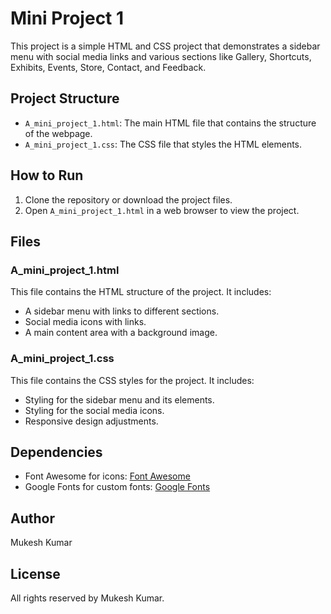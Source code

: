 # Mini Project 1

This project is a simple HTML and CSS project that demonstrates a sidebar menu with social media links and various sections like Gallery, Shortcuts, Exhibits, Events, Store, Contact, and Feedback.

## Project Structure

- `A_mini_project_1.html`: The main HTML file that contains the structure of the webpage.
- `A_mini_project_1.css`: The CSS file that styles the HTML elements.

## How to Run

1. Clone the repository or download the project files.
2. Open `A_mini_project_1.html` in a web browser to view the project.

## Files

### A_mini_project_1.html

This file contains the HTML structure of the project. It includes:
- A sidebar menu with links to different sections.
- Social media icons with links.
- A main content area with a background image.

### A_mini_project_1.css

This file contains the CSS styles for the project. It includes:
- Styling for the sidebar menu and its elements.
- Styling for the social media icons.
- Responsive design adjustments.

## Dependencies

- Font Awesome for icons: [Font Awesome](https://cdnjs.cloudflare.com/ajax/libs/font-awesome/6.4.0/css/all.min.css)
- Google Fonts for custom fonts: [Google Fonts](https://fonts.googleapis.com/css2?family=Poppins&display=swap)

## Author

Mukesh Kumar

## License

All rights reserved by Mukesh Kumar.
